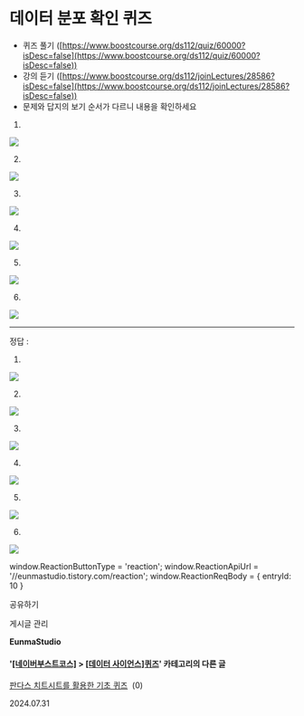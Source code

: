 
# 데이터 분포 확인 퀴즈

*   퀴즈 풀기 ([https://www.boostcourse.org/ds112/quiz/60000?isDesc=false](https://www.boostcourse.org/ds112/quiz/60000?isDesc=false))
*   강의 듣기 ([https://www.boostcourse.org/ds112/joinLectures/28586?isDesc=false](https://www.boostcourse.org/ds112/joinLectures/28586?isDesc=false))
*   문제와 답지의 보기 순서가 다르니 내용을 확인하세요  
      
      
    

1.

![](https://blog.kakaocdn.net/dn/ADEqA/btsI0tE3A8D/nSEWIzrxrkW3xTfXL0nBak/img.png)

2.

![](https://blog.kakaocdn.net/dn/DsUq1/btsI04R15ip/jM9AjdGe3qfIk44flBCWgK/img.png)

3.

![](https://blog.kakaocdn.net/dn/ekXBss/btsIZJaJDdK/gESIEjr3uOjYRsAL1st7Xk/img.png)

4.

![](https://blog.kakaocdn.net/dn/byRGf7/btsI0JUS5Kv/x97KRKT96Tep3zXmxWjXa1/img.png)

5.

![](https://blog.kakaocdn.net/dn/1ENZl/btsIZrBpQhy/AMsmKfkLqVyWnCPhnlwMnk/img.png)

6.

![](https://blog.kakaocdn.net/dn/Qzqlw/btsI00B5No4/Df0EOXs2JGjTShYOTtUrq1/img.png)

* * *

정답 : 

1.

![](https://blog.kakaocdn.net/dn/d8QETZ/btsIZMefxdt/FhdC0iaKnrxR5J3TnQJYw1/img.png)

2.

![](https://blog.kakaocdn.net/dn/ohYLc/btsI0v3Uz8F/zVMrv8znYKaFpHRiEvcIB0/img.png)

3.

![](https://blog.kakaocdn.net/dn/rynrZ/btsI0qIjAwP/QNgxtjysujmBizyLuKJkHK/img.png)

4.

![](https://blog.kakaocdn.net/dn/FsuFe/btsIZZdma5f/S8a22ch1A92fRIZPDeYNI0/img.png)

5.

![](https://blog.kakaocdn.net/dn/bvomHo/btsIZNjRMH6/OeiOj2sAgD4Aym7pkqK3k0/img.png)

6.

![](https://blog.kakaocdn.net/dn/FEiDg/btsI0E7jjob/j44dBMsk618YHCRd6edVSk/img.png)

window.ReactionButtonType = 'reaction'; window.ReactionApiUrl = '//eunmastudio.tistory.com/reaction'; window.ReactionReqBody = { entryId: 10 }

공유하기

게시글 관리

**EunmaStudio**

#### '[\[네이버부스트코스\]](/category/%5B%EB%84%A4%EC%9D%B4%EB%B2%84%EB%B6%80%EC%8A%A4%ED%8A%B8%EC%BD%94%EC%8A%A4%5D) > [\[데이터 사이언스\]퀴즈](/category/%5B%EB%84%A4%EC%9D%B4%EB%B2%84%EB%B6%80%EC%8A%A4%ED%8A%B8%EC%BD%94%EC%8A%A4%5D/%5B%EB%8D%B0%EC%9D%B4%ED%84%B0%20%EC%82%AC%EC%9D%B4%EC%96%B8%EC%8A%A4%5D%ED%80%B4%EC%A6%88)' 카테고리의 다른 글

[판다스 치트시트를 활용한 기초 퀴즈](/6)  (0)

2024.07.31
            